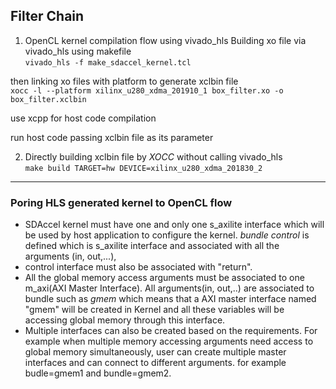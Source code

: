## Filter Chain
1. OpenCL kernel compilation flow using vivado_hls
Building xo file via vivado_hls using makefile  
`vivado_hls -f make_sdaccel_kernel.tcl`

then linking xo files with platform to generate xclbin file   
`xocc -l --platform xilinx_u280_xdma_201910_1 box_filter.xo -o box_filter.xclbin`

use xcpp for host code compilation

run host code passing xclbin file as its parameter

2. Directly building xclbin file by *XOCC* without calling vivado_hls   
`make build TARGET=hw DEVICE=xilinx_u280_xdma_201830_2`


----
### Poring HLS generated kernel to OpenCL flow

- SDAccel kernel must have one and only one s_axilite interface which will be used by host application to configure the kernel.
*bundle control* is defined which is s_axilite interface and associated with all the arguments (in, out,...),
- control interface must also be associated with "return".
- All the global memory access arguments must be associated to one m_axi(AXI Master Interface). All arguments(in, out,..) are
associated to bundle such as *gmem* which means that a AXI master interface named "gmem" will be created in Kernel and all these variables will be accessing global memory through this interface.
- Multiple interfaces can also be created based on the requirements. For example when multiple memory accessing arguments need access to global memory simultaneously, user can create multiple master interfaces and can connect to different arguments. for example budle=gmem1 and bundle=gmem2.
